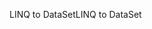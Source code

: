 <span data-ttu-id="0590f-101">LINQ to DataSet</span><span class="sxs-lookup"><span data-stu-id="0590f-101">LINQ to DataSet</span></span>